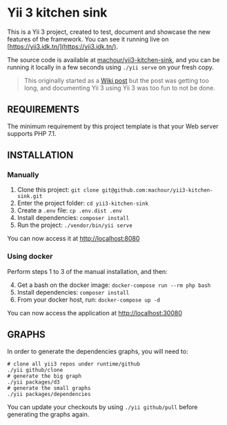# Yii 3 kitchen sink

This is a Yii 3 project, created to test, document and showcase the new features
of the framework. You can see it running live on [https://yii3.idk.tn/](https://yii3.idk.tn/).

The source code is available at [machour/yii3-kitchen-sink](https://github.com/machour/yii3-kitchen-sink), and you
can be running it locally in a few seconds using `./yii serve` on your fresh copy.

> This originally started as a [Wiki post](https://www.yiiframework.com/wiki/2547/draft-understanding-yii-3)
> but the post was getting too long, and documenting Yii 3 using Yii 3 was too
> fun to not be done.

REQUIREMENTS
------------

The minimum requirement by this project template is that your Web server supports PHP 7.1.

INSTALLATION
------------

<div class="row">
<div class="col-md-6">

### Manually

1. Clone this project: `git clone git@github.com:machour/yii3-kitchen-sink.git`
2. Enter the project folder: `cd yii3-kitchen-sink`
3. Create a `.env` file: `cp .env.dist .env`
4. Install dependencies: `composer install`
5. Run the project: `./vendor/bin/yii serve`

You can now access it at [http://localhost:8080](http://localhost:8080)
</div>
<div class="col-md-6">

### Using docker

Perform steps 1 to 3 of the manual installation, and then:

4. Get a bash on the docker image: `docker-compose run --rm php bash`
5. Install dependencies: `composer install`
6. From your docker host, run: `docker-compose up -d`

You can now access the application at [http://localhost:30080](http://localhost:30080)
</div></div>

GRAPHS
------

In order to generate the dependencies graphs, you will need to:

```
# clone all yii3 repos under runtime/github
./yii github/clone
# generate the big graph
./yii packages/d3
# generate the small graphs
./yii packages/dependencies
```

You can update your checkouts by using `./yii github/pull` before generating the graphs again.




